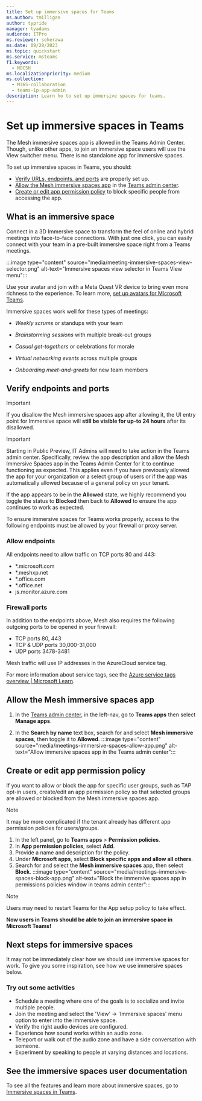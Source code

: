 ```yaml
---
title: Set up immersive spaces for Teams
ms.author: tmilligan
author: typride
manager: tyadams
audience: ITPro
ms.reviewer: sekerawa
ms.date: 09/28/2023
ms.topic: quickstart
ms.service: msteams
f1.keywords: 
  - NOCSH
ms.localizationpriority: medium
ms.collection: 
  - M365-collaboration
  - teams-1p-app-admin
description: Learn ho to set up immersive spaces for teams.
---
```



# Set up immersive spaces in Teams

The Mesh immersive spaces app is allowed in the Teams Admin Center. Though, unlike other apps, to join an immersive space users will use the View switcher menu. There is no standalone app for immersive spaces.

To set up immersive spaces in Teams, you should:

- [Verify URLs, endpoints, and ports](#verify-endpoints-and-ports) are properly set up.
- [Allow the Mesh immersive spaces app](#verify-endpoints-and-ports) in the [Teams admin center](https://admin.teams.microsoft.com/dashboard).
- [Create or edit app permission policy](#create-or-edit-app-permission-policy) to block specific people from accessing the app.

## What is an immersive space

Connect in a 3D Immersive space to transform the feel of online and hybrid meetings into face-to-face connections. With just one click, you can easily connect with your team in a pre-built immersive space right from a Teams meetings.

:::image type="content" source="media/meeting-immersive-spaces-view-selector.png" alt-text="Immersive spaces view selector in Teams View menu":::

Use your avatar and join with a Meta Quest VR device to bring even more richness to the experience.  To learn more, [set up avatars for Microsoft Teams](meeting-avatars.md).

Immersive spaces work well for these types of meetings:

- *Weekly scrums* or standups with your team

- *Brainstorming sessions* with multiple break-out groups

- *Casual get-togethers* or celebrations for morale

- *Virtual networking events* across multiple groups

- *Onboarding meet-and-greets* for new team members

## Verify endpoints and ports

> [!IMPORTANT]
> If you disallow the Mesh immersive spaces app after allowing it, the UI entry point for Immersive space will **still be visible for up-to 24 hours** after its disallowed.


> [!IMPORTANT]
> Starting in Public Preview, IT Admins will need to take action in the Teams admin center. Specifically, review the app description and allow the Mesh Immersive Spaces app in the Teams Admin Center for it to continue functioning as expected. This applies even if you have previously allowed the app for your organization or a select group of users or if the app was automatically allowed because of a general policy on your tenant.
>
> If the app appears to be in the **Allowed** state, we highly recommend you toggle the status to **Blocked** then back to **Allowed** to ensure the app continues to work as expected.

To ensure immersive spaces for Teams works properly, access to the following endpoints must be allowed by your firewall or proxy server.

### Allow endpoints

All endpoints need to allow traffic on TCP ports 80 and 443:

- *.microsoft.com
- *.meshxp.net
- *.office.com
- *.office.net
- js.monitor.azure.com

### Firewall ports

In addition to the endpoints above, Mesh also requires the following outgoing ports to be opened in your firewall:

- TCP ports 80, 443
- TCP & UDP ports 30,000-31,000
- UDP ports 3478-3481

Mesh traffic will use IP addresses in the AzureCloud service tag.

For more information about service tags, see the [Azure service tags overview | Microsoft Learn](/azure/virtual-network/service-tags-overview).

## Allow the Mesh immersive spaces app

1. In the [Teams admin center](https://admin.teams.microsoft.com/dashboard), in the left-nav, go to **Teams apps** then select **Manage apps**.

1. In the **Search by name** text box, search for and select **Mesh immersive spaces**, then toggle it to **Allowed**.
:::image type="content" source="media/meetings-immersive-spaces-allow-app.png" alt-text="Allow immersive spaces app in the Teams admin center":::

## Create or edit app permission policy

If you want to allow or block the app for specific user groups, such as TAP opt-in users, create/edit an app permission policy so that selected groups are allowed or blocked from the Mesh immersive spaces app.

> [!NOTE]
> It may be more complicated if the tenant already has different app permission policies for users/groups.

1. In the left panel, go to **Teams apps** > **Permission policies**.
1. In **App permission policies**, select **Add**.
1. Provide a name and description for the policy.
1. Under **Microsoft apps**, select **Block specific apps and allow all others**.
1. Search for and select the **Mesh immersive spaces** app, then select **Block**.
:::image type="content" source="media/meetings-immersive-spaces-block-app.png" alt-text="Block the immersive spaces app in permissions policies window in teams admin center":::

> [!NOTE]
> Users may need to restart Teams for the App setup policy to take effect.

**Now users in Teams should be able to join an immersive space in Microsoft Teams!**

## Next steps for immersive spaces

It may not be immediately clear how we should use immersive spaces for work. To give you some inspiration, see how we use immersive spaces below.

### Try out some activities

- Schedule a meeting where one of the goals is to socialize and invite multiple people.
- Join the meeting and select the 'View' -> 'Immersive spaces' menu option to enter into the immersive space.
- Verify the right audio devices are configured.
- Experience how sound works within an audio zone.
- Teleport or walk out of the audio zone and have a side conversation with someone.
- Experiment by speaking to people at varying distances and locations.

## See the immersive spaces user documentation

To see all the features and learn more about immersive spaces, go to [Immersive spaces in Teams](https://aka.ms/immersivespacesdocs).